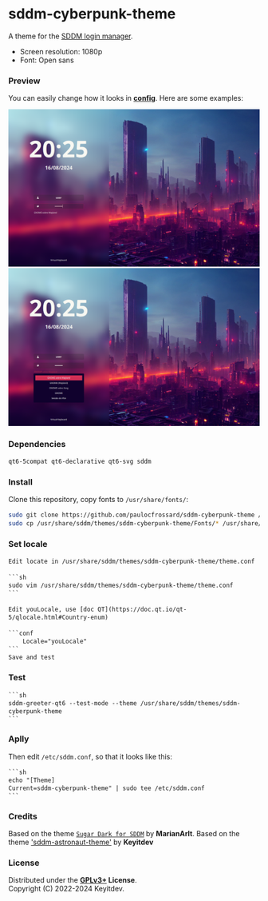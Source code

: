 # sddm-cyberpunk-theme

A theme for the [SDDM login manager](https://github.com/sddm/sddm).

- Screen resolution: 1080p
- Font: Open sans

### Preview

You can easily change how it looks in **[config](./theme.conf)**. 
Here are some examples:

![Preview](./Previews/preview1.png)
![Preview](./Previews/preview2.png)

### Dependencies

```sh
qt6-5compat qt6-declarative qt6-svg sddm
```

### Install

Clone this repository, copy fonts to `/usr/share/fonts/`:

   ```sh
   sudo git clone https://github.com/paulocfrossard/sddm-cyberpunk-theme /usr/share/sddm/themes/sddm-cyberpunk-theme
   sudo cp /usr/share/sddm/themes/sddm-cyberpunk-theme/Fonts/* /usr/share/fonts/
   ```

### Set locale

    Edit locate in /usr/share/sddm/themes/sddm-cyberpunk-theme/theme.conf

    ```sh
    sudo vim /usr/share/sddm/themes/sddm-cyberpunk-theme/theme.conf
    ```

    Edit youLocale, use [doc QT](https://doc.qt.io/qt-5/qlocale.html#Country-enum)

    ```conf
        Locale="youLocale"
    ```
    Save and test

### Test

    ```sh
    sddm-greeter-qt6 --test-mode --theme /usr/share/sddm/themes/sddm-cyberpunk-theme
    ```

### Aplly
Then edit `/etc/sddm.conf`, so that it looks like this:

    ```sh
    echo "[Theme]
    Current=sddm-cyberpunk-theme" | sudo tee /etc/sddm.conf
    ```

### Credits

Based on the theme [`Sugar Dark for SDDM`](https://github.com/MarianArlt/sddm-sugar-dark) by **MarianArlt**.
Based on the theme ['sddm-astronaut-theme'](https://github.com/Keyitdev/sddm-astronaut-theme) by **Keyitdev**

### License

Distributed under the **[GPLv3+](https://www.gnu.org/licenses/gpl-3.0.html) License**.    
Copyright (C) 2022-2024 Keyitdev.